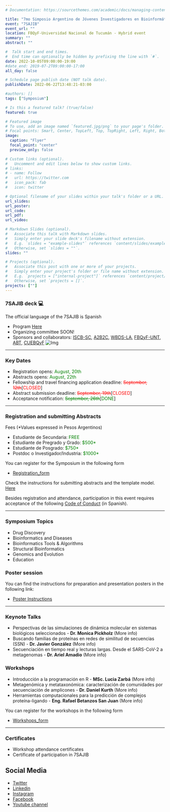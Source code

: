 ```yaml
---
# Documentation: https://sourcethemes.com/academic/docs/managing-content/

title: "7mo Simposio Argentino de Jóvenes Investigadores en Bioinformática"
event: "7SAJIB"
event_url: ""
location: FBQyF-Universidad Nacional de Tucumán - Hybrid event
summary: ""
abstract: ""

#  Talk start and end times.
#  End time can optionally be hidden by prefixing the line with `#`.
date: 2022-10-05T09:00:00-19:00
#date_end: 2019-07-2T09:00:00-17:00
all_day: false

# Schedule page publish date (NOT talk date).
publishDate: 2022-06-22T13:48:21-03:00

#authors: []
tags: ["Symposium"]

# Is this a featured talk? (true/false)
featured: true

# Featured image
# To use, add an image named `featured.jpg/png` to your page's folder. 
# Focal points: Smart, Center, TopLeft, Top, TopRight, Left, Right, BottomLeft, Bottom, BottomRight.
image:
  caption: "Flyer"
  focal_point: "center"
  preview_only: false

# Custom links (optional).
#   Uncomment and edit lines below to show custom links.
# links:
# - name: Follow
#   url: https://twitter.com
#   icon_pack: fab
#   icon: twitter

# Optional filename of your slides within your talk's folder or a URL.
url_slides: 
url_poster: 
url_code:
url_pdf:
url_video:

# Markdown Slides (optional).
#   Associate this talk with Markdown slides.
#   Simply enter your slide deck's filename without extension.
#   E.g. `slides = "example-slides"` references `content/slides/example-slides.md`.
#   Otherwise, set `slides = ""`.
slides: ""

# Projects (optional).
#   Associate this post with one or more of your projects.
#   Simply enter your project's folder or file name without extension.
#   E.g. `projects = ["internal-project"]` references `content/project/deep-learning/index.md`.
#   Otherwise, set `projects = []`.
projects: [""]
---
```


### 7SAJIB deck :computer:
The official language of the 7SAJIB is Spanish
- Program [Here](https://rsg-argentina.netlify.app/conferences/sajib2022/#)
- Organizing committee SOON!
- Sponsors and collaborators: [ISCB-SC](https://iscbsc.org/), [A2B2C](https://twitter.com/a2b2c), [WBDS-LA](https://wbds.la/), [FBQyF-UNT](https://www.fbqf.unt.edu.ar/), [ABT](http://www.asobioltuc.com/), [CUEBQyF](https://www.instagram.com/frenteestudiantilfbqf/)
![Img](/img/sponsors.jpg)
---
### Key Dates
- Registration opens: <span style="color:green"> August, 20th</span>  
- Abstracts opens:<span style="color:green"> August, 22th</span>  
- Fellowship and travel financing application deadline:<span style="color:red"> ~~September, 12th~~</span>[<span style="color:red">CLOSED</span>]
- Abstract submission deadline:<span style="color:red"> ~~September, 19th~~</span>[<span style="color:red">CLOSED</span>]  
- Acceptance notification: <span style="color:green">~~September, 26th~~</span>[<span style="color:green">DONE</span>]   

---
### Registration and submitting Abstracts
Fees (*Values expressed in Pesos Argentinos)
- Estudiante de Secundaria: <span style="color:green"> FREE</span>
- Estudiante de Pregrado y Grado: <span style="color:green"> $500*</span>
- Estudiante de Posgrado: <span style="color:green"> $750*</span>
- Postdoc o Investigador/Industria: <span style="color:green"> $1000*</span>


You can register for the Symposium in the following form
- [Registration_form](https://forms.gle/ArJ7yPixooHecd3m9)

Check the instructions for submitting abstracts and the template model. [Here](https://docs.google.com/document/d/1-jM1ru1KkI2zQBQusVP1xCHmSFyVOYd9DGPc_uD3l1c/edit?usp=sharing)

Besides registration and attendance, participation in this event requires acceptance of the following [Code of Conduct](https://docs.google.com/document/d/1gmpcx05KAHsSO6MHd4ettlGT5cy7b9Yp4D55CZoN9RA/edit?usp=sharing) (in Spanish).

---
### Symposium Topics
- Drug Discovery
- Bioinformatics and Diseases
- Bioinformatics Tools & Algorithms
- Structural Bioinformatics
- Genomics and Evolution
- Education

### Poster session 
You can find the instructions for preparation and presentation posters in the following link:
- [Poster Instructions](https://docs.google.com/document/d/1nCv6ovbNbLv0QvfLYC6GMVsfH9LgaJOYKU-I1ILPPys/edit?usp=sharing) 

---
### Keynote Talks 
- Perspectivas de las simulaciones de dinámica molecular en sistemas biológicos seleccionados - **Dr. Monica Pickholz** (More info) 
- Buscando familias de proteínas en redes de similitud de secuencias (SSN) - **Dr. Javier González** (More info)
- Secuenciación en tiempo real y lecturas largas. Desde el SARS-CoV-2 a metagenomas - **Dr. Ariel Amadio** (More info)

### Workshops
- Introducción a la programación en R - **MSc. Lucia Zarbá** (More info)
- Metagenómica y metataxonómica: caracterización de comunidades por secuenciación de amplicones - **Dr. Daniel Kurth** (More info)
- Herramientas computacionales para la predicción de complejos proteína-ligando  - **Eng. Rafael Betanzos San Juan** (More info)

You can register for the workshops in the following form
- [Workshops_form](https://forms.gle/aDQthXvGxiaFT8FB6)

---
### Certificates
- Workshop attendance certificates
- Certificate of participation in 7SAJIB

## Social Media
- [Twitter](https://twitter.com/rsgargentina)
- [Linkedin](https://www.linkedin.com/in/iscb-sc-rsg-argentina-053599214/)
- [Instagram](https://www.instagram.com/rsg_arg/)
- [Facebook](https://www.facebook.com/RSGArgentina/)
- [Youtube channel](https://www.youtube.com/channel/UCVQA_t8dR5xownEu5NI9S0w/featured)